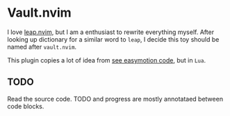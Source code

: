 # Vault.nvim

I love [leap.nvim](https://github.com/ggandor/leap.nvim), but I am a enthusiast to rewrite everything myself. After looking up dictionary for a similar word to `leap`, I decide this toy should be named after `vault.nvim`.

This plugin copies a lot of idea from [see easymotion code](https://github.com/vim-scripts/EasyMotion/blob/master/autoload/EasyMotion.vim), but in `Lua`.


## TODO

Read the source code. TODO and progress are mostly annotataed between code blocks.
